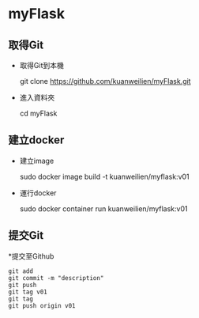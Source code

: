 # myFlask
取得Git
------
* 取得Git到本機
    
    git clone https://github.com/kuanweilien/myFlask.git
    
    
* 進入資料夾
    
    cd myFlask
    
    
建立docker
---------
* 建立image
    
    sudo docker image build -t kuanweilien/myflask:v01
    
    
* 運行docker
    
    sudo docker container run kuanweilien/myflask:v01
    
    
提交Git
------
*提交至Github
    
    git add
    git commit -m "description"
    git push
    git tag v01
    git tag
    git push origin v01
    
